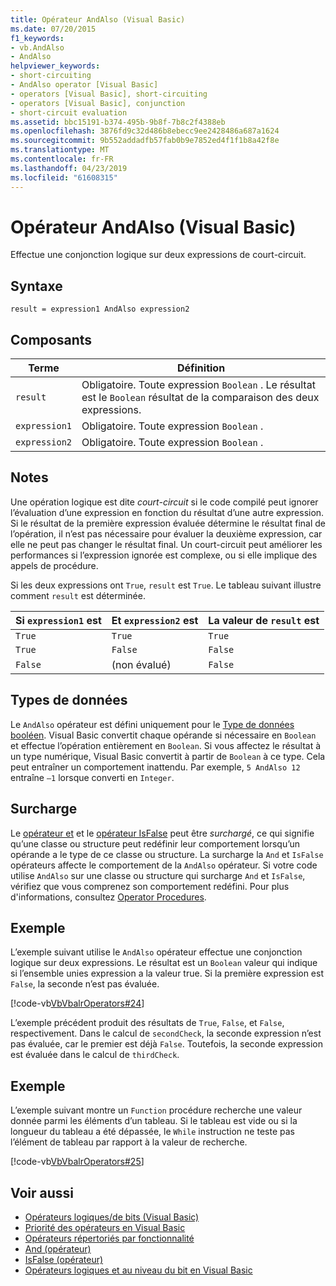 ```yaml
---
title: Opérateur AndAlso (Visual Basic)
ms.date: 07/20/2015
f1_keywords:
- vb.AndAlso
- AndAlso
helpviewer_keywords:
- short-circuiting
- AndAlso operator [Visual Basic]
- operators [Visual Basic], short-circuiting
- operators [Visual Basic], conjunction
- short-circuit evaluation
ms.assetid: bbc15191-b374-495b-9b8f-7b8c2f4388eb
ms.openlocfilehash: 3876fd9c32d486b8ebecc9ee2428486a687a1624
ms.sourcegitcommit: 9b552addadfb57fab0b9e7852ed4f1f1b8a42f8e
ms.translationtype: MT
ms.contentlocale: fr-FR
ms.lasthandoff: 04/23/2019
ms.locfileid: "61608315"
---
```

# <a name="andalso-operator-visual-basic"></a>Opérateur AndAlso (Visual Basic)
Effectue une conjonction logique sur deux expressions de court-circuit.  
  
## <a name="syntax"></a>Syntaxe  
  
```  
result = expression1 AndAlso expression2  
```  
  
## <a name="parts"></a>Composants  
  
|Terme|Définition|  
|---|---|  
|`result`|Obligatoire. Toute expression `Boolean` . Le résultat est le `Boolean` résultat de la comparaison des deux expressions.|  
|`expression1`|Obligatoire. Toute expression `Boolean` .|  
|`expression2`|Obligatoire. Toute expression `Boolean` .|  
  
## <a name="remarks"></a>Notes  
 Une opération logique est dite *court-circuit* si le code compilé peut ignorer l’évaluation d’une expression en fonction du résultat d’une autre expression. Si le résultat de la première expression évaluée détermine le résultat final de l’opération, il n’est pas nécessaire pour évaluer la deuxième expression, car elle ne peut pas changer le résultat final. Un court-circuit peut améliorer les performances si l’expression ignorée est complexe, ou si elle implique des appels de procédure.  
  
 Si les deux expressions ont `True`, `result` est `True`. Le tableau suivant illustre comment `result` est déterminée.  
  
|Si `expression1` est|Et `expression2` est|La valeur de `result` est|  
|---|---|---|  
|`True`|`True`|`True`|  
|`True`|`False`|`False`|  
|`False`|(non évalué)|`False`|  
  
## <a name="data-types"></a>Types de données  
 Le `AndAlso` opérateur est défini uniquement pour le [Type de données booléen](../../../visual-basic/language-reference/data-types/boolean-data-type.md). Visual Basic convertit chaque opérande si nécessaire en `Boolean` et effectue l’opération entièrement en `Boolean`. Si vous affectez le résultat à un type numérique, Visual Basic convertit à partir de `Boolean` à ce type. Cela peut entraîner un comportement inattendu. Par exemple, `5 AndAlso 12` entraîne `–1` lorsque converti en `Integer`.  
  
## <a name="overloading"></a>Surcharge  
 Le [opérateur et](../../../visual-basic/language-reference/operators/and-operator.md) et le [opérateur IsFalse](../../../visual-basic/language-reference/operators/isfalse-operator.md) peut être *surchargé*, ce qui signifie qu’une classe ou structure peut redéfinir leur comportement lorsqu’un opérande a le type de ce classe ou structure. La surcharge la `And` et `IsFalse` opérateurs affecte le comportement de la `AndAlso` opérateur. Si votre code utilise `AndAlso` sur une classe ou structure qui surcharge `And` et `IsFalse`, vérifiez que vous comprenez son comportement redéfini. Pour plus d'informations, consultez [Operator Procedures](../../../visual-basic/programming-guide/language-features/procedures/operator-procedures.md).  
  
## <a name="example"></a>Exemple  
 L’exemple suivant utilise le `AndAlso` opérateur effectue une conjonction logique sur deux expressions. Le résultat est un `Boolean` valeur qui indique si l’ensemble unies expression a la valeur true. Si la première expression est `False`, la seconde n’est pas évaluée.  
  
 [!code-vb[VbVbalrOperators#24](~/samples/snippets/visualbasic/VS_Snippets_VBCSharp/VbVbalrOperators/VB/Class1.vb#24)]  
  
 L’exemple précédent produit des résultats de `True`, `False`, et `False`, respectivement. Dans le calcul de `secondCheck`, la seconde expression n’est pas évaluée, car le premier est déjà `False`. Toutefois, la seconde expression est évaluée dans le calcul de `thirdCheck`.  
  
## <a name="example"></a>Exemple  
 L’exemple suivant montre un `Function` procédure recherche une valeur donnée parmi les éléments d’un tableau. Si le tableau est vide ou si la longueur du tableau a été dépassée, le `While` instruction ne teste pas l’élément de tableau par rapport à la valeur de recherche.  
  
 [!code-vb[VbVbalrOperators#25](~/samples/snippets/visualbasic/VS_Snippets_VBCSharp/VbVbalrOperators/VB/Class1.vb#25)]  
  
## <a name="see-also"></a>Voir aussi

- [Opérateurs logiques/de bits (Visual Basic)](../../../visual-basic/language-reference/operators/logical-bitwise-operators.md)
- [Priorité des opérateurs en Visual Basic](../../../visual-basic/language-reference/operators/operator-precedence.md)
- [Opérateurs répertoriés par fonctionnalité](../../../visual-basic/language-reference/operators/operators-listed-by-functionality.md)
- [And (opérateur)](../../../visual-basic/language-reference/operators/and-operator.md)
- [IsFalse (opérateur)](../../../visual-basic/language-reference/operators/isfalse-operator.md)
- [Opérateurs logiques et au niveau du bit en Visual Basic](../../../visual-basic/programming-guide/language-features/operators-and-expressions/logical-and-bitwise-operators.md)
